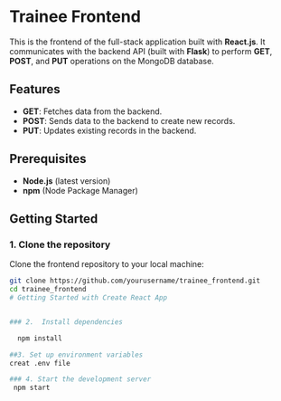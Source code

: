 

# Trainee Frontend

This is the frontend of the full-stack application built with **React.js**. It communicates with the backend API (built with **Flask**) to perform **GET**, **POST**, and **PUT** operations on the MongoDB database.

## Features

- **GET**: Fetches data from the backend.
- **POST**: Sends data to the backend to create new records.
- **PUT**: Updates existing records in the backend.

## Prerequisites

- **Node.js** (latest version)
- **npm** (Node Package Manager)

## Getting Started

### 1. Clone the repository

Clone the frontend repository to your local machine:

```bash
git clone https://github.com/yourusername/trainee_frontend.git
cd trainee_frontend
# Getting Started with Create React App


### 2.  Install dependencies

  npm install

##3. Set up environment variables
creat .env file

### 4. Start the development server
 npm start